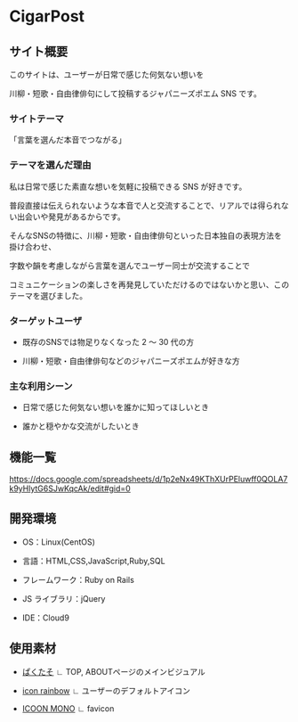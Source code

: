 # CigarPost

## サイト概要

このサイトは、ユーザーが日常で感じた何気ない想いを<br>

川柳・短歌・自由律俳句にして投稿するジャパニーズポエム SNS です。<br>

### サイトテーマ

「言葉を選んだ本音でつながる」

### テーマを選んだ理由

私は日常で感じた素直な想いを気軽に投稿できる SNS が好きです。<br>

普段直接は伝えられないような本音で人と交流することで、リアルでは得られない出会いや発見があるからです。<br>

そんなSNSの特徴に、川柳・短歌・自由律俳句といった日本独自の表現方法を掛け合わせ、<br>

字数や韻を考慮しながら言葉を選んでユーザー同士が交流することで<br>

コミュニケーションの楽しさを再発見していただけるのではないかと思い、このテーマを選びました。

### ターゲットユーザ

- 既存のSNSでは物足りなくなった 2 ～ 30 代の方

- 川柳・短歌・自由律俳句などのジャパニーズポエムが好きな方

### 主な利用シーン

- 日常で感じた何気ない想いを誰かに知ってほしいとき

- 誰かと穏やかな交流がしたいとき

## 機能一覧

https://docs.google.com/spreadsheets/d/1p2eNx49KThXUrPEluwff0QOLA7k9yHlytG6SJwKqcAk/edit#gid=0

## 開発環境

- OS：Linux(CentOS)

- 言語：HTML,CSS,JavaScript,Ruby,SQL

- フレームワーク：Ruby on Rails

- JS ライブラリ：jQuery

- IDE：Cloud9

## 使用素材

- [ぱくたそ](https://www.pakutaso.com/)
∟ TOP, ABOUTページのメインビジュアル

- [icon rainbow](https://icon-rainbow.com/)
∟ ユーザーのデフォルトアイコン

- [ICOON MONO](https://icooon-mono.com/)
∟ favicon